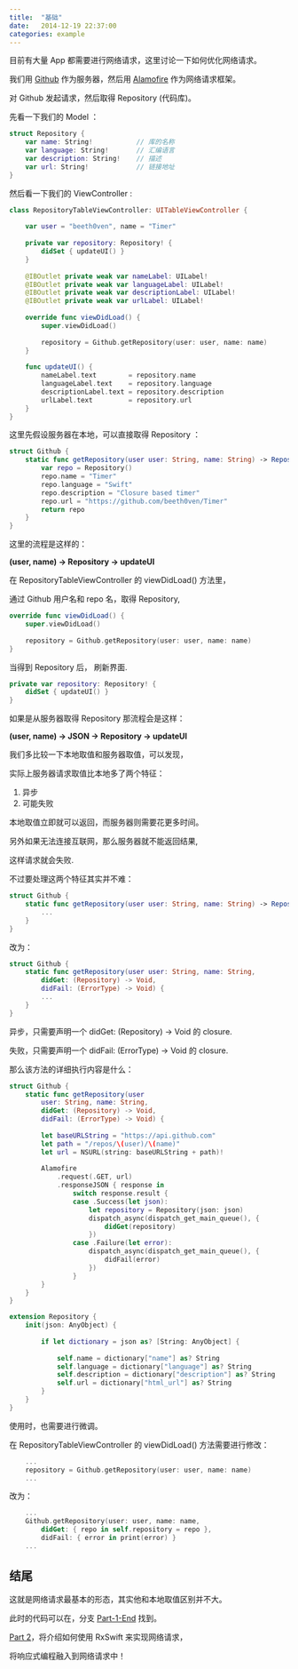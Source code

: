 ```yaml
---
title:  "基础"
date:   2014-12-19 22:37:00
categories: example
---
```


目前有大量 App 都需要进行网络请求，这里讨论一下如何优化网络请求。

我们用 [Github](https://developer.github.com/v3/) 作为服务器，然后用 [Alamofire](https://github.com/Alamofire/Alamofire) 作为网络请求框架。

对 Github 发起请求，然后取得 Repository (代码库)。

先看一下我们的 Model ： 

```swift
struct Repository {
    var name: String! 			// 库的名称
    var language: String!		// 汇编语言
    var description: String!	// 描述
    var url: String!			// 链接地址
}
```

然后看一下我们的 ViewController : 
	
```swift
class RepositoryTableViewController: UITableViewController {
    
    var user = "beeth0ven", name = "Timer"
    
    private var repository: Repository! {
        didSet { updateUI() }
    }
    
    @IBOutlet private weak var nameLabel: UILabel!
    @IBOutlet private weak var languageLabel: UILabel!
    @IBOutlet private weak var descriptionLabel: UILabel!
    @IBOutlet private weak var urlLabel: UILabel!
    
    override func viewDidLoad() {
        super.viewDidLoad()
        
        repository = Github.getRepository(user: user, name: name)
    }
    
    func updateUI() {
        nameLabel.text        = repository.name
        languageLabel.text    = repository.language
        descriptionLabel.text = repository.description
        urlLabel.text         = repository.url
    }
}
```

这里先假设服务器在本地，可以直接取得 Repository ： 

```swift
struct Github {
    static func getRepository(user user: String, name: String) -> Repository {
        var repo = Repository()
        repo.name = "Timer"
        repo.language = "Swift"
        repo.description = "Closure based timer"
        repo.url = "https://github.com/beeth0ven/Timer"
        return repo
    }
}
```

这里的流程是这样的：

**(user, name) -> Repository -> updateUI**

在 RepositoryTableViewController 的 viewDidLoad() 方法里，

通过 Github 用户名和 repo 名，取得 Repository,

```swift
override func viewDidLoad() {
    super.viewDidLoad()
    
    repository = Github.getRepository(user: user, name: name)
}
```
当得到 Repository 后， 刷新界面.

```swift
private var repository: Repository! {
    didSet { updateUI() }
}
```

如果是从服务器取得 Repository 那流程会是这样：

**(user, name) -> JSON -> Repository -> updateUI**

我们多比较一下本地取值和服务器取值，可以发现，

实际上服务器请求取值比本地多了两个特征：

1. 异步
2. 可能失败

本地取值立即就可以返回，而服务器则需要花更多时间。

另外如果无法连接互联网，那么服务器就不能返回结果,

这样请求就会失败.

不过要处理这两个特征其实并不难：

```swift
struct Github {
    static func getRepository(user user: String, name: String) -> Repository {
        ...
    }
}
```
改为：

```swift
struct Github {
    static func getRepository(user user: String, name: String,
        didGet: (Repository) -> Void,
        didFail: (ErrorType) -> Void) {
        ...
    }
}
```

异步，只需要声明一个  didGet: (Repository) -> Void 的 closure.

失败，只需要声明一个  didFail: (ErrorType) -> Void 的 closure.


那么该方法的详细执行内容是什么：

```swift
struct Github {
    static func getRepository(user
        user: String, name: String,
        didGet: (Repository) -> Void,
        didFail: (ErrorType) -> Void) {
        
        let baseURLString = "https://api.github.com"
        let path = "/repos/\(user)/\(name)"
        let url = NSURL(string: baseURLString + path)!
        
        Alamofire
            .request(.GET, url)
            .responseJSON { response in
                switch response.result {
                case .Success(let json):
                    let repository = Repository(json: json)
                    dispatch_async(dispatch_get_main_queue(), {
                        didGet(repository)
                    })
                case .Failure(let error):
                    dispatch_async(dispatch_get_main_queue(), {
                        didFail(error)
                    })
                }
        }
    }
}

extension Repository {
    init(json: AnyObject) {
        
        if let dictionary = json as? [String: AnyObject] {
            
            self.name = dictionary["name"] as? String
            self.language = dictionary["language"] as? String
            self.description = dictionary["description"] as? String
            self.url = dictionary["html_url"] as? String
        }
    }
}
```

使用时，也需要进行微调。

在 RepositoryTableViewController 的 viewDidLoad() 方法需要进行修改：

```swift
    ...
    repository = Github.getRepository(user: user, name: name)
    ...
```

改为：

```swift
    ...
    Github.getRepository(user: user, name: name,
        didGet: { repo in self.repository = repo },
        didFail: { error in print(error) }
    ...
```

## 结尾

这就是网络请求最基本的形态，其实他和本地取值区别并不大。

此时的代码可以在，分支 [Part-1-End](https://github.com/beeth0ven/Networking/tree/Part-1-End) 找到。

[Part 2](https://github.com/beeth0ven/Networking/blob/master/Documents/Part-2.md)，将介绍如何使用 RxSwift 来实现网络请求，

将响应式编程融入到网络请求中！


	

